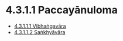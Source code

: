 # 4.3.1.1 Paccayānuloma

* [4.3.1.1.1 Vibhaṅgavāra](4.3.1.1/4.3.1.1.1.md)
* [4.3.1.1.2 Saṅkhyāvāra](4.3.1.1/4.3.1.1.2.md)
